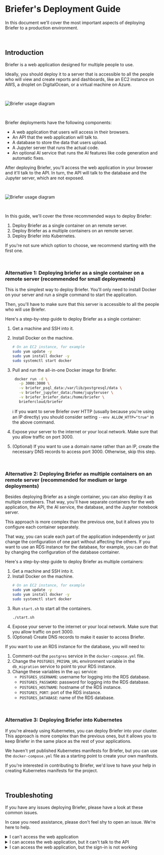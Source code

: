 # Briefer's Deployment Guide

In this document we'll cover the most important aspects of deploying Briefer to a production environment.

<br />

## Introduction

Briefer is a web application designed for multiple people to use.

Ideally, you should deploy it to a server that is accessible to all the people who will view and create reports and dashboards, like an EC2 instance on AWS, a droplet on DigitalOcean, or a virtual machine on Azure.

<br />
<p>
<picture align="center">
  <source  align="center" media="(prefers-color-scheme: dark)" srcset="../assets/img/briefer-usage-overview-dark.png">
  <source align="center" media="(prefers-color-scheme: light)" srcset="../assets/img/briefer-usage-overview.png">
  <img align="center" alt="Briefer usage diagram" src="./assets/img/briefer-usage-overview.png">
</picture>
</p>
<br />

Briefer deployments have the following components:

- A web application that users will access in their browsers.
- An API that the web application will talk to.
- A database to store the data that users upload.
- A Jupyter server that runs the actual code.
- An optional AI service that runs the AI features like code generation and automatic fixes.

After deploying Briefer, you'll access the web application in your browser and it'll talk to the API. In turn, the API will talk to the database and the Jupyter server, which are not exposed.

<br />
<p>
<picture align="center">
  <source  align="center" media="(prefers-color-scheme: dark)" srcset="../assets/img/deployment-overview-dark.png">
  <source align="center" media="(prefers-color-scheme: light)" srcset="../assets/img/deployment-overview.png">
  <img align="center" alt="Briefer usage diagram" src="../assets/img/deployment-overview.png">
</picture>
</p>
<br />

In this guide, we'll cover the three recommended ways to deploy Briefer:

1. Deploy Briefer as a single container on an remote server.
2. Deploy Briefer as a multiple containers on an remote server.
3. Deploy Briefer into Kubernetes.

If you're not sure which option to choose, we recommend starting with the first one.

<br />

### Alternative 1: Deploying briefer as a single container on a remote server (recommended for small deployments)

This is the simplest way to deploy Briefer. You'll only need to install Docker on your server and run a single command to start the application.

Then, you'll have to make sure that this server is accessible to all the people who will use Briefer.

Here's a step-by-step guide to deploy Briefer as a single container:

1. Get a machine and SSH into it.
2. Install Docker on the machine.
   ```bash
   # On an EC2 instance, for example
   sudo yum update -y
   sudo yum install docker -y
   sudo systemctl start docker
   ```
3. Pull and run the all-in-one Docker image for Briefer.

   ```bash
    docker run -d \
      -p 3000:3000 \
      -v briefer_psql_data:/var/lib/postgresql/data \
      -v briefer_jupyter_data:/home/jupyteruser \
      -v briefer_briefer_data:/home/briefer \
      briefercloud/briefer
   ```

   ℹ️ If you want to serve Briefer over HTTP (usually because you're using an IP directly) you should consider setting `--env ALLOW_HTTP="true"` in the above command.

4. Expose your server to the internet or your local network.
   Make sure that you allow traffic on port 3000.
5. (Optional) If you want to use a domain name rather than an IP, create the necessary DNS records to access port 3000. Otherwise, skip this step.

<br />

### Alternative 2: Deploying Briefer as multiple containers on an remote server (recommended for medium or large deployments)

Besides deploying Briefer as a single container, you can also deploy it as multiple containers. That way, you'll have separate containers for the web application, the API, the AI service, the database, and the Jupyter notebook server.

This approach is more complex than the previous one, but it allows you to configure each container separately.

That way, you can scale each part of the application independently or just change the configuration of one part without affecting the others. If you want to use an RDS instance for the database, for example, you can do that by changing the configuration of the database container.

Here's a step-by-step guide to deploy Briefer as multiple containers:

1. Get a machine and SSH into it.
2. Install Docker on the machine.
   ```bash
   # On an EC2 instance, for example
   sudo yum update -y
   sudo yum install docker -y
   sudo systemctl start docker
   ```
3. Run `start.sh` to start all the containers.
   ```bash
   ./start.sh
   ```
4. Expose your server to the internet or your local network.
   Make sure that you allow traffic on port 3000.
5. (Optional) Create DNS records to make it easier to access Briefer.

If you want to use an RDS instance for the database, you will need to:

1. Comment-out the `postgres` service in the `docker-compose.yml` file.
2. Change the `POSTGRES_PRISMA_URL` environment variable in the `db_migration` service to point to your RDS instance.
3. Change these variables in the `api` service:
   - `POSTGRES_USERNAME`: username for logging into the RDS database.
   - `POSTGRES_PASSWORD`: password for logging into the RDS database.
   - `POSTGRES_HOSTNAME`: hostname of the RDS instance.
   - `POSTGRES_PORT`: port of the RDS instance.
   - `POSTGRES_DATABASE`: name of the RDS database.

<br />

### Alternative 3: Deploying Briefer into Kubernetes

If you're already using Kubernetes, you can deploy Briefer into your cluster. This approach is more complex than the previous ones, but it allows you to keep Briefer in the same place as the rest of your applications.

We haven't yet published Kubernetes manifests for Briefer, but you can use the `docker-compose.yml` file as a starting point to create your own manifests.

If you're interested in contributing to Briefer, we'd love to have your help in creating Kubernetes manifests for the project.

<br />

## Troubleshoting

If you have any issues deploying Briefer, please have a look at these common issues.

In case you need assistance, please don't feel shy to open an issue. We're here to help.

<details>
  <summary>I can't access the web application</summary>

If you're not able to access the web application, Briefer is either not running or not exposed to the internet (or within your local network). The latter is the most common issue.

To check if Briefer is running, SSH into your server and run `docker ps`. You should see a container using the image `briefercloud/briefer` or `briefercloud/briefer-web`. If you don't see it, Briefer is not running.

If Briefer is running, have a look at its logs and see if there are any errors. You can do that by running `docker logs <container_id>`, where `<container_id>` is the ID of the Briefer container.

Finally, make sure that you've exposed your server to the internet or your local network. You can do that by allowing traffic on port 3000 and creating the necessary DNS records to access the host.

</details>

<details>
  <summary>I can access the web application, but it can't talk to the API</summary>

In this case, it's likely that the web process is running, but the API is not.

If the API is running, have a look at its logs and see if there are any errors. You can do that by running `docker logs <container_id>`, where `<container_id>` is the ID of the API container or the monolithic Briefer container in case that's what you're using.

Check if it complains about any missing environment variables or if there's any other straightforward error that you can solve.

If you can't figure out what's happening, please [open an issue here](https://github.com/briefercloud/briefer/issues).

</details>

<details>
  <summary>I can access the web application, but the sign-in is not working</summary>

If you're running Briefer from another machine - for example an external server, Raspbery Pi etc - make sure you have enabled HTTPS for your current setup while accessing Briefer's application on port 3000.

In case you can't enable HTTPS or just want to try it out, you can run Briefer over HTTP by setting the `ALLOW_HTTP` environment variable to `true`:

```sh
ALLOW_HTTP=true briefer
```

This will not set the session cookie as Secure, thus allowing you to sign-in using HTTP. Note this option should not be used in production given the [security risks](https://owasp.org/www-community/vulnerabilities/Insecure_Transport).
</details>

